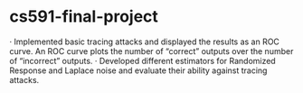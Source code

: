 # cs591-final-project
· Implemented basic tracing attacks and displayed the results as an ROC curve. An ROC curve plots the number of “correct” outputs over the number of “incorrect” outputs. · Developed different estimators for Randomized Response and Laplace noise and evaluate their ability against tracing attacks.
